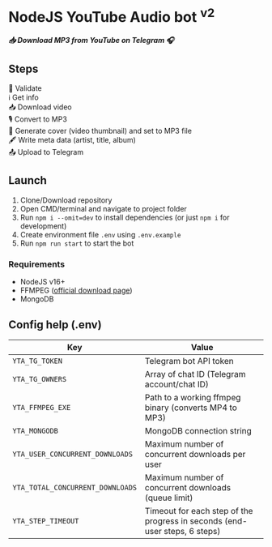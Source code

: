 # NodeJS YouTube Audio bot <sup>v2</sup>
***:inbox_tray: Download MP3 from YouTube on Telegram :headphones:***

## Steps
🔁 Validate  
ℹ️ Get info  
📥 Download video  
🎙 Convert to MP3  
📸 Generate cover (video thumbnail) and set to MP3 file  
🖋 Write meta data (artist, title, album)  
📤 Upload to Telegram  

## Launch
1. Clone/Download repository
2. Open CMD/terminal and navigate to project folder
3. Run `npm i --omit=dev` to install dependencies (or just `npm i` for development)
4. Create environment file `.env` using `.env.example`
5. Run `npm run start` to start the bot

### Requirements
- NodeJS v16+
- FFMPEG ([official download page](https://ffmpeg.org/download.html))
- MongoDB

## Config help (.env)
Key | Value
------------ | -------------
`YTA_TG_TOKEN` | Telegram bot API token
`YTA_TG_OWNERS` | Array of chat ID (Telegram account/chat ID)
`YTA_FFMPEG_EXE` | Path to a working ffmpeg binary (converts MP4 to MP3)
`YTA_MONGODB` | MongoDB connection string
`YTA_USER_CONCURRENT_DOWNLOADS` | Maximum number of concurrent downloads per user
`YTA_TOTAL_CONCURRENT_DOWNLOADS` | Maximum number of concurrent downloads (queue limit)
`YTA_STEP_TIMEOUT` | Timeout for each step of the progress in seconds (end-user steps, 6 steps)
